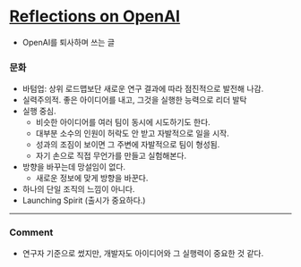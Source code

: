 # [Reflections on OpenAI](https://calv.info/openai-reflections)

- OpenAI를 퇴사하며 쓰는 글

### 문화
- 바텀업: 상위 로드맵보단 새로운 연구 결과에 따라 점진적으로 발전해 나감.
- 실력주의적. 좋은 아이디어를 내고, 그것을 실행한 능력으로 리더 발탁
- 실행 중심.
  - 비슷한 아이디어를 여러 팀이 동시에 시도하기도 한다.
  - 대부분 소수의 인원이 허락도 안 받고 자발적으로 일을 시작.
  - 성과의 조짐이 보이면 그 주변에 자발적으로 팀이 형성됨.
  - 자기 손으로 직접 무언가를 만들고 실험해본다.
- 방향을 바꾸는데 망설임이 없다.
  - 새로운 정보에 맞게 방향을 바꾼다.
- 하나의 단일 조직의 느낌이 아니다.
- Launching Spirit (출시가 중요하다.)

---

### Comment
- 연구자 기준으로 썼지만, 개발자도 아이디어와 그 실행력이 중요한 것 같다.
